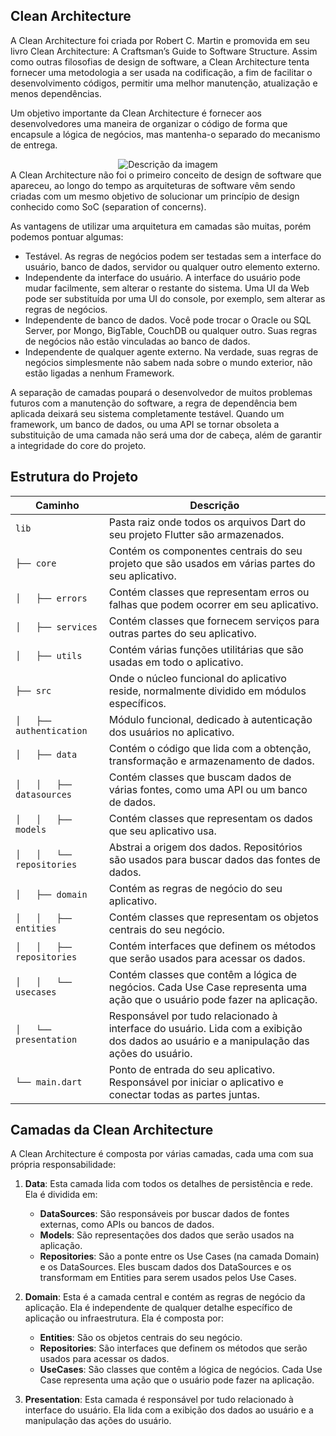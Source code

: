## Clean Architecture

A Clean Architecture foi criada por Robert C. Martin e promovida em seu livro Clean Architecture: A
Craftsman’s Guide to Software Structure. Assim como outras filosofias de design de software, a Clean
Architecture tenta fornecer uma metodologia a ser usada na codificação, a fim de facilitar o
desenvolvimento códigos, permitir uma melhor manutenção, atualização e menos dependências.

Um objetivo importante da Clean Architecture é fornecer aos desenvolvedores uma maneira de organizar
o código de forma que encapsule a lógica de negócios, mas mantenha-o separado do mecanismo de
entrega.
<div align="center">
  <img src="https://camo.githubusercontent.com/8dbc172a442d6aef208ff8210a9c697e7af845f18b6a4cad4011ffc2dc8b52bd/68747470733a2f2f692e6962622e636f2f5a4c737277716b2f636c65616e2e6a7067" alt="Descrição da imagem">
</div>
A Clean Architecture não foi o primeiro conceito de design de software que apareceu, ao longo do tempo as arquiteturas de software vêm sendo criadas com um mesmo objetivo de solucionar um princípio de design conhecido como SoC (separation of concerns).

As vantagens de utilizar uma arquitetura em camadas são muitas, porém podemos pontuar algumas:

- Testável. As regras de negócios podem ser testadas sem a interface do usuário, banco de dados,
  servidor ou qualquer outro elemento externo.
- Independente da interface do usuário. A interface do usuário pode mudar facilmente, sem alterar o
  restante do sistema. Uma UI da Web pode ser substituída por uma UI do console, por exemplo, sem
  alterar as regras de negócios.
- Independente de banco de dados. Você pode trocar o Oracle ou SQL Server, por Mongo, BigTable,
  CouchDB ou qualquer outro. Suas regras de negócios não estão vinculadas ao banco de dados.
- Independente de qualquer agente externo. Na verdade, suas regras de negócios simplesmente não
  sabem nada sobre o mundo exterior, não estão ligadas a nenhum Framework.

A separação de camadas poupará o desenvolvedor de muitos problemas futuros com a manutenção do
software, a regra de dependência bem aplicada deixará seu sistema completamente testável. Quando um
framework, um banco de dados, ou uma API se tornar obsoleta a substituição de uma camada não será
uma dor de cabeça, além de garantir a integridade do core do projeto.

## Estrutura do Projeto

| Caminho                    | Descrição                                                                                                                               |
|----------------------------|-----------------------------------------------------------------------------------------------------------------------------------------|
| `lib`                      | Pasta raiz onde todos os arquivos Dart do seu projeto Flutter são armazenados.                                                          |
| `├── core`                 | Contém os componentes centrais do seu projeto que são usados em várias partes do seu aplicativo.                                        |
| `│   ├── errors`           | Contém classes que representam erros ou falhas que podem ocorrer em seu aplicativo.                                                     |
| `│   ├── services`         | Contém classes que fornecem serviços para outras partes do seu aplicativo.                                                              |
| `│   ├── utils`            | Contém várias funções utilitárias que são usadas em todo o aplicativo.                                                                  |
| `├── src`                  | Onde o núcleo funcional do aplicativo reside, normalmente dividido em módulos específicos.                                              |
| `│   ├── authentication`   | Módulo funcional, dedicado à autenticação dos usuários no aplicativo.                                                                   |
| `│   ├── data`             | Contém o código que lida com a obtenção, transformação e armazenamento de dados.                                                        |
| `│   │   ├── datasources`  | Contém classes que buscam dados de várias fontes, como uma API ou um banco de dados.                                                    |
| `│   │   ├── models`       | Contém classes que representam os dados que seu aplicativo usa.                                                                         |
| `│   │   └── repositories`    | Abstrai a origem dos dados. Repositórios são usados para buscar dados das fontes de dados.                                              |
| `│   ├── domain`           | Contém as regras de negócio do seu aplicativo.                                                                                          |
| `│   │   ├── entities`     | Contém classes que representam os objetos centrais do seu negócio.                                                                      |
| `│   │   ├── repositories` | Contém interfaces que definem os métodos que serão usados para acessar os dados.                                                        |
| `│   │   └── usecases`     | Contém classes que contêm a lógica de negócios. Cada Use Case representa uma ação que o usuário pode fazer na aplicação.                |
| `│   └── presentation`     | Responsável por tudo relacionado à interface do usuário. Lida com a exibição dos dados ao usuário e a manipulação das ações do usuário. |
| `└── main.dart`            | Ponto de entrada do seu aplicativo. Responsável por iniciar o aplicativo e conectar todas as partes juntas.                             |

## Camadas da Clean Architecture

A Clean Architecture é composta por várias camadas, cada uma com sua própria responsabilidade:

1. **Data**: Esta camada lida com todos os detalhes de persistência e rede. Ela é dividida em:
    - **DataSources**: São responsáveis por buscar dados de fontes externas, como APIs ou bancos de
      dados.
    - **Models**: São representações dos dados que serão usados na aplicação.
    - **Repositories**: São a ponte entre os Use Cases (na camada Domain) e os DataSources. Eles
      buscam dados dos DataSources e os transformam em Entities para serem usados pelos Use Cases.

2. **Domain**: Esta é a camada central e contém as regras de negócio da aplicação. Ela é
   independente de qualquer detalhe específico de aplicação ou infraestrutura. Ela é composta por:
    - **Entities**: São os objetos centrais do seu negócio.
    - **Repositories**: São interfaces que definem os métodos que serão usados para acessar os
      dados.
    - **UseCases**: São classes que contêm a lógica de negócios. Cada Use Case representa uma ação
      que o usuário pode fazer na aplicação.

3. **Presentation**: Esta camada é responsável por tudo relacionado à interface do usuário. Ela lida
   com a exibição dos dados ao usuário e a manipulação das ações do usuário.
